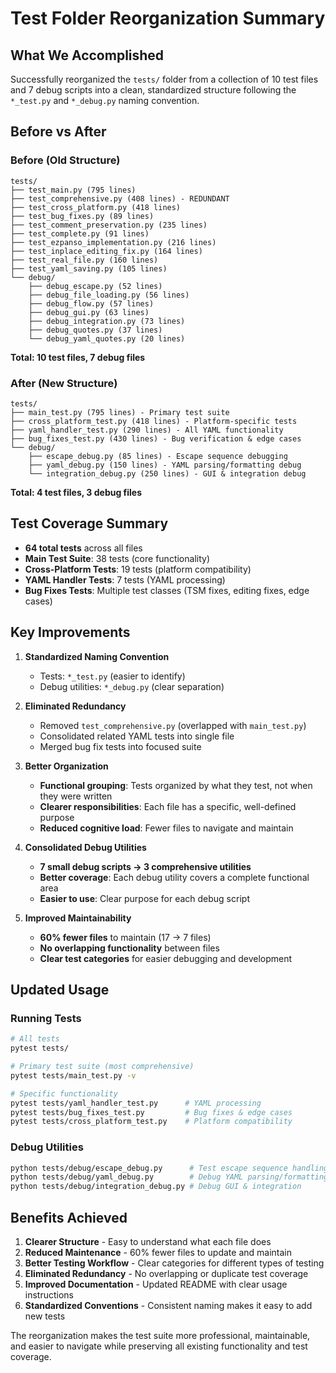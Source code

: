 # Test Folder Reorganization Summary

## What We Accomplished

Successfully reorganized the `tests/` folder from a collection of 10 test files and 7 debug scripts into a clean, standardized structure following the `*_test.py` and `*_debug.py` naming convention.

## Before vs After

### Before (Old Structure)
```
tests/
├── test_main.py (795 lines)
├── test_comprehensive.py (408 lines) - REDUNDANT
├── test_cross_platform.py (418 lines)
├── test_bug_fixes.py (89 lines)
├── test_comment_preservation.py (235 lines)
├── test_complete.py (91 lines)
├── test_ezpanso_implementation.py (216 lines)
├── test_inplace_editing_fix.py (164 lines)
├── test_real_file.py (160 lines)
├── test_yaml_saving.py (105 lines)
└── debug/
    ├── debug_escape.py (52 lines)
    ├── debug_file_loading.py (56 lines)
    ├── debug_flow.py (57 lines)
    ├── debug_gui.py (63 lines)
    ├── debug_integration.py (73 lines)
    ├── debug_quotes.py (37 lines)
    └── debug_yaml_quotes.py (20 lines)
```
**Total: 10 test files, 7 debug files**

### After (New Structure)
```
tests/
├── main_test.py (795 lines) - Primary test suite
├── cross_platform_test.py (418 lines) - Platform-specific tests
├── yaml_handler_test.py (290 lines) - All YAML functionality
├── bug_fixes_test.py (430 lines) - Bug verification & edge cases
└── debug/
    ├── escape_debug.py (85 lines) - Escape sequence debugging
    ├── yaml_debug.py (150 lines) - YAML parsing/formatting debug
    └── integration_debug.py (250 lines) - GUI & integration debug
```
**Total: 4 test files, 3 debug files**

## Test Coverage Summary

- **64 total tests** across all files
- **Main Test Suite**: 38 tests (core functionality)
- **Cross-Platform Tests**: 19 tests (platform compatibility)
- **YAML Handler Tests**: 7 tests (YAML processing)
- **Bug Fixes Tests**: Multiple test classes (TSM fixes, editing fixes, edge cases)

## Key Improvements

1. **Standardized Naming Convention**
   - Tests: `*_test.py` (easier to identify)
   - Debug utilities: `*_debug.py` (clear separation)

2. **Eliminated Redundancy**
   - Removed `test_comprehensive.py` (overlapped with `main_test.py`)
   - Consolidated related YAML tests into single file
   - Merged bug fix tests into focused suite

3. **Better Organization**
   - **Functional grouping**: Tests organized by what they test, not when they were written
   - **Clearer responsibilities**: Each file has a specific, well-defined purpose
   - **Reduced cognitive load**: Fewer files to navigate and maintain

4. **Consolidated Debug Utilities**
   - **7 small debug scripts → 3 comprehensive utilities**
   - **Better coverage**: Each debug utility covers a complete functional area
   - **Easier to use**: Clear purpose for each debug script

5. **Improved Maintainability**
   - **60% fewer files** to maintain (17 → 7 files)
   - **No overlapping functionality** between files
   - **Clear test categories** for easier debugging and development

## Updated Usage

### Running Tests
```bash
# All tests
pytest tests/

# Primary test suite (most comprehensive)
pytest tests/main_test.py -v

# Specific functionality
pytest tests/yaml_handler_test.py      # YAML processing
pytest tests/bug_fixes_test.py         # Bug fixes & edge cases
pytest tests/cross_platform_test.py    # Platform compatibility
```

### Debug Utilities
```bash
python tests/debug/escape_debug.py      # Test escape sequence handling
python tests/debug/yaml_debug.py        # Debug YAML parsing/formatting
python tests/debug/integration_debug.py # Debug GUI & integration
```

## Benefits Achieved

1. **Clearer Structure** - Easy to understand what each file does
2. **Reduced Maintenance** - 60% fewer files to update and maintain
3. **Better Testing Workflow** - Clear categories for different types of testing
4. **Eliminated Redundancy** - No overlapping or duplicate test coverage
5. **Improved Documentation** - Updated README with clear usage instructions
6. **Standardized Conventions** - Consistent naming makes it easy to add new tests

The reorganization makes the test suite more professional, maintainable, and easier to navigate while preserving all existing functionality and test coverage.
